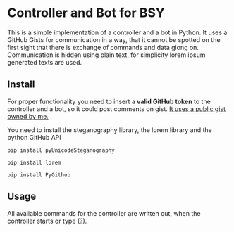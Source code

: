 # Controller and Bot for BSY

This is a simple implementation of a controller and a bot in Python. It uses a GitHub Gists for communication in a way, that it cannot be 
spotted on the first sight that there is exchange of commands and data giong on. Communication is hidden using plain text, for simplicity
lorem ipsum generated texts are used.

## Install

For proper functionality you need to insert a **valid GitHub token** to the controller and a bot, so it could post comments on gist.
[It uses a public gist owned by me.](https://gist.github.com/stefkseb/16f8ed1319b10a550451060d5a56d493)

You need to install the steganography library, the lorem library and the python GitHub API

`pip install pyUnicodeSteganography`

`pip install lorem`

`pip install PyGithub`

## Usage

All available commands for the controller are written out, when the controller starts or type (?).
